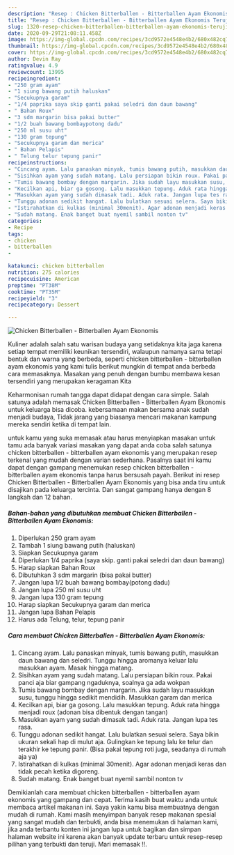 ```yaml
---
description: "Resep : Chicken Bitterballen - Bitterballen Ayam Ekonomis Teruji"
title: "Resep : Chicken Bitterballen - Bitterballen Ayam Ekonomis Teruji"
slug: 1320-resep-chicken-bitterballen-bitterballen-ayam-ekonomis-teruji
date: 2020-09-29T21:08:11.458Z
image: https://img-global.cpcdn.com/recipes/3cd9572e4548e4b2/680x482cq70/chicken-bitterballen-bitterballen-ayam-ekonomis-foto-resep-utama.jpg
thumbnail: https://img-global.cpcdn.com/recipes/3cd9572e4548e4b2/680x482cq70/chicken-bitterballen-bitterballen-ayam-ekonomis-foto-resep-utama.jpg
cover: https://img-global.cpcdn.com/recipes/3cd9572e4548e4b2/680x482cq70/chicken-bitterballen-bitterballen-ayam-ekonomis-foto-resep-utama.jpg
author: Devin Ray
ratingvalue: 4.9
reviewcount: 13995
recipeingredient:
- "250 gram ayam"
- "1 siung bawang putih haluskan"
- "Secukupnya garam"
- "1/4 paprika saya skip ganti pakai seledri dan daun bawang"
- " Bahan Roux"
- "3 sdm margarin bisa pakai butter"
- "1/2 buah bawang bombaypotong dadu"
- "250 ml susu uht"
- "130 gram tepung"
- "Secukupnya garam dan merica"
- " Bahan Pelapis"
- " Telung telur tepung panir"
recipeinstructions:
- "Cincang ayam. Lalu panaskan minyak, tumis bawang putih, masukkan daun bawang dan seledri. Tunggu hingga aromanya keluar lalu masukkan ayam. Masak hingga matang."
- "Sisihkan ayam yang sudah matang. Lalu persiapan bikin roux. Pakai panci aja biar gampang ngaduknya, soalnya ga ada wokpan"
- "Tumis bawang bombay dengan margarin. Jika sudah layu masukkan susu, tunggu hingga sedikit mendidih. Masukkan garam dan merica"
- "Kecilkan api, biar ga gosong. Lalu masukkan tepung. Aduk rata hingga menjadi roux (adonan bisa dibentuk dengan tangan)"
- "Masukkan ayam yang sudah dimasak tadi. Aduk rata. Jangan lupa tes rasa."
- "Tunggu adonan sedikit hangat. Lalu bulatkan sesuai selera. Saya bikin ukuran sekali hap di mulut aja. Gulingkan ke tepung lalu ke telur dan terakhir ke tepung panir. (Bisa pakai tepung roti juga, seadanya di rumah aja ya)"
- "Istirahatkan di kulkas (minimal 30menit). Agar adonan menjadi keras dan tidak pecah ketika digoreng."
- "Sudah matang. Enak banget buat nyemil sambil nonton tv"
categories:
- Recipe
tags:
- chicken
- bitterballen
- 

katakunci: chicken bitterballen  
nutrition: 275 calories
recipecuisine: American
preptime: "PT38M"
cooktime: "PT35M"
recipeyield: "3"
recipecategory: Dessert

---
```



![Chicken Bitterballen - Bitterballen Ayam Ekonomis](https://img-global.cpcdn.com/recipes/3cd9572e4548e4b2/680x482cq70/chicken-bitterballen-bitterballen-ayam-ekonomis-foto-resep-utama.jpg)

Kuliner adalah salah satu warisan budaya yang setidaknya kita jaga karena setiap tempat memiliki keunikan tersendiri, walaupun namanya sama tetapi bentuk dan warna yang berbeda, seperti chicken bitterballen - bitterballen ayam ekonomis yang kami tulis berikut mungkin di tempat anda berbeda cara memasaknya. Masakan yang penuh dengan bumbu membawa kesan tersendiri yang merupakan keragaman Kita

Keharmonisan rumah tangga dapat didapat dengan cara simple. Salah satunya adalah memasak Chicken Bitterballen - Bitterballen Ayam Ekonomis untuk keluarga bisa dicoba. kebersamaan makan bersama anak sudah menjadi budaya, Tidak jarang yang biasanya mencari makanan kampung mereka sendiri ketika di tempat lain.



untuk kamu yang suka memasak atau harus menyiapkan masakan untuk tamu ada banyak variasi masakan yang dapat anda coba salah satunya chicken bitterballen - bitterballen ayam ekonomis yang merupakan resep terkenal yang mudah dengan varian sederhana. Pasalnya saat ini kamu dapat dengan gampang menemukan resep chicken bitterballen - bitterballen ayam ekonomis tanpa harus bersusah payah.
Berikut ini resep Chicken Bitterballen - Bitterballen Ayam Ekonomis yang bisa anda tiru untuk disajikan pada keluarga tercinta. Dan sangat gampang hanya dengan 8 langkah dan 12 bahan.


<!--inarticleads1-->

##### Bahan-bahan yang dibutuhkan membuat Chicken Bitterballen - Bitterballen Ayam Ekonomis:

1. Diperlukan 250 gram ayam
1. Tambah 1 siung bawang putih (haluskan)
1. Siapkan Secukupnya garam
1. Diperlukan 1/4 paprika (saya skip. ganti pakai seledri dan daun bawang)
1. Harap siapkan  Bahan Roux
1. Dibutuhkan 3 sdm margarin (bisa pakai butter)
1. Jangan lupa 1/2 buah bawang bombay(potong dadu)
1. Jangan lupa 250 ml susu uht
1. Jangan lupa 130 gram tepung
1. Harap siapkan Secukupnya garam dan merica
1. Jangan lupa  Bahan Pelapis
1. Harus ada  Telung, telur, tepung panir




<!--inarticleads2-->

##### Cara membuat  Chicken Bitterballen - Bitterballen Ayam Ekonomis:

1. Cincang ayam. Lalu panaskan minyak, tumis bawang putih, masukkan daun bawang dan seledri. Tunggu hingga aromanya keluar lalu masukkan ayam. Masak hingga matang.
1. Sisihkan ayam yang sudah matang. Lalu persiapan bikin roux. Pakai panci aja biar gampang ngaduknya, soalnya ga ada wokpan
1. Tumis bawang bombay dengan margarin. Jika sudah layu masukkan susu, tunggu hingga sedikit mendidih. Masukkan garam dan merica
1. Kecilkan api, biar ga gosong. Lalu masukkan tepung. Aduk rata hingga menjadi roux (adonan bisa dibentuk dengan tangan)
1. Masukkan ayam yang sudah dimasak tadi. Aduk rata. Jangan lupa tes rasa.
1. Tunggu adonan sedikit hangat. Lalu bulatkan sesuai selera. Saya bikin ukuran sekali hap di mulut aja. Gulingkan ke tepung lalu ke telur dan terakhir ke tepung panir. (Bisa pakai tepung roti juga, seadanya di rumah aja ya)
1. Istirahatkan di kulkas (minimal 30menit). Agar adonan menjadi keras dan tidak pecah ketika digoreng.
1. Sudah matang. Enak banget buat nyemil sambil nonton tv




Demikianlah cara membuat chicken bitterballen - bitterballen ayam ekonomis yang gampang dan cepat. Terima kasih buat waktu anda untuk membaca artikel makanan ini. Saya yakin kamu bisa membuatnya dengan mudah di rumah. Kami masih menyimpan banyak resep makanan spesial yang sangat mudah dan terbukti, anda bisa menemukan di halaman kami, jika anda terbantu konten ini jangan lupa untuk bagikan dan simpan halaman website ini karena akan banyak update terbaru untuk resep-resep pilihan yang terbukti dan teruji. Mari memasak !!. 
